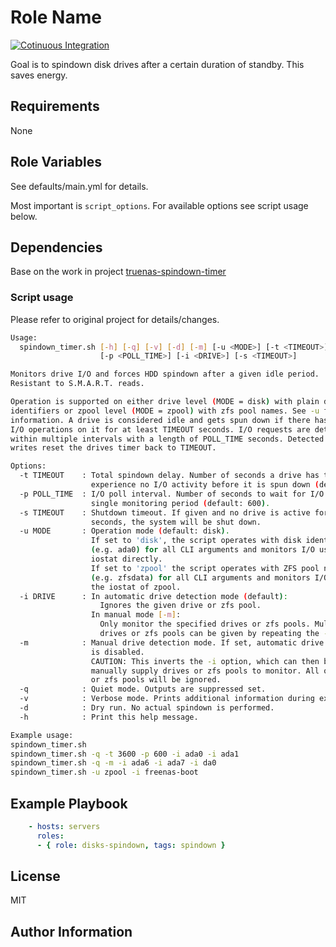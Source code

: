 Role Name
=========

[![Cotinuous Integration](https://github.com/smougenot/disk-spindown-service/actions/workflows/ci.yml/badge.svg)](https://github.com/smougenot/disk-spindown-service/actions/workflows/ci.yml)

Goal is to spindown disk drives after a certain duration of standby. This saves energy.

Requirements
------------

None

Role Variables
--------------

See defaults/main.yml for details.

Most important is `script_options`. For available options see script usage below.

Dependencies
------------

Base on the work in
project [truenas-spindown-timer](https://github.com/ngandrass/truenas-spindown-timer/blob/master/README.md)

### Script usage

Please refer to original project for details/changes.

```bash
Usage:
  spindown_timer.sh [-h] [-q] [-v] [-d] [-m] [-u <MODE>] [-t <TIMEOUT>]
                    [-p <POLL_TIME>] [-i <DRIVE>] [-s <TIMEOUT>]

Monitors drive I/O and forces HDD spindown after a given idle period.
Resistant to S.M.A.R.T. reads.

Operation is supported on either drive level (MODE = disk) with plain device
identifiers or zpool level (MODE = zpool) with zfs pool names. See -u for more
information. A drive is considered idle and gets spun down if there has been no
I/O operations on it for at least TIMEOUT seconds. I/O requests are detected
within multiple intervals with a length of POLL_TIME seconds. Detected reads or
writes reset the drives timer back to TIMEOUT.

Options:
  -t TIMEOUT    : Total spindown delay. Number of seconds a drive has to
                  experience no I/O activity before it is spun down (default: 3600).
  -p POLL_TIME  : I/O poll interval. Number of seconds to wait for I/O during a
                  single monitoring period (default: 600).
  -s TIMEOUT    : Shutdown timeout. If given and no drive is active for TIMEOUT
                  seconds, the system will be shut down.
  -u MODE       : Operation mode (default: disk).
                  If set to 'disk', the script operates with disk identifiers
                  (e.g. ada0) for all CLI arguments and monitors I/O using
                  iostat directly.
                  If set to 'zpool' the script operates with ZFS pool names
                  (e.g. zfsdata) for all CLI arguments and monitors I/O using
                  the iostat of zpool.
  -i DRIVE      : In automatic drive detection mode (default):
                    Ignores the given drive or zfs pool.
                  In manual mode [-m]:
                    Only monitor the specified drives or zfs pools. Multiple
                    drives or zfs pools can be given by repeating the -i option.
  -m            : Manual drive detection mode. If set, automatic drive detection
                  is disabled.
                  CAUTION: This inverts the -i option, which can then be used to
                  manually supply drives or zfs pools to monitor. All other drives
                  or zfs pools will be ignored.
  -q            : Quiet mode. Outputs are suppressed set.
  -v            : Verbose mode. Prints additional information during execution.
  -d            : Dry run. No actual spindown is performed.
  -h            : Print this help message.

Example usage:
spindown_timer.sh
spindown_timer.sh -q -t 3600 -p 600 -i ada0 -i ada1
spindown_timer.sh -q -m -i ada6 -i ada7 -i da0
spindown_timer.sh -u zpool -i freenas-boot
```

Example Playbook
----------------

```yaml
    - hosts: servers
      roles:
      - { role: disks-spindown, tags: spindown }
```

License
-------

MIT

Author Information
------------------
